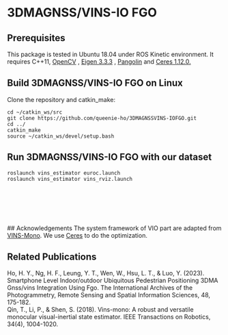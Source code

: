 # 3DMAGNSS/VINS-IO FGO

<!-- Prerequisites  -->
## Prerequisites

This package is tested in Ubuntu 18.04 under ROS Kinetic environment.
It requires C++11, <a href="https://opencv.org/">OpenCV</a> , <a href="https://gitlab.com/libeigen/eigen/-/archive/3.3.3/eigen-3.3.3.zip">Eigen 3.3.3</a> , <a href="https://github.com/stevenlovegrove/Pangolin">Pangolin</a> and <a href="http://ceres-solver.org/installation.html">Ceres 1.12.0.</a> 


<!-- Build 3DMAGNSS/VINS-IO FGO  -->
## Build 3DMAGNSS/VINS-IO FGO on Linux

Clone the repository and catkin_make:

    cd ~/catkin_ws/src
    git clone https://github.com/queenie-ho/3DMAGNSSVINS-IOFGO.git
    cd ../
    catkin_make
    source ~/catkin_ws/devel/setup.bash
    
<!-- Run 3DMAGNSS/VINS-IO FGO  -->
## Run 3DMAGNSS/VINS-IO FGO with our dataset

    roslaunch vins_estimator euroc.launch 
    roslaunch vins_estimator vins_rviz.launch

<br />
<br />
<br />
<br />
<br />
<!-- Acknowledgements  -->
## Acknowledgements    
The system framework of VIO part are adapted from <a href="https://github.com/HKUST-Aerial-Robotics/VINS-Mono">VINS-Mono</a>. We use <a href="http://ceres-solver.org/index.html">Ceres</a> to do the optimization.

<!-- Related Publications  -->
## Related Publications
Ho, H. Y., Ng, H. F., Leung, Y. T., Wen, W., Hsu, L. T., & Luo, Y. (2023). Smartphone Level Indoor/outdoor Ubiquitous Pedestrian Positioning 3DMA Gnss/vins Integration Using Fgo. The International Archives of the Photogrammetry, Remote Sensing and Spatial Information Sciences, 48, 175-182.
<br>Qin, T., Li, P., & Shen, S. (2018). Vins-mono: A robust and versatile monocular visual-inertial state estimator. IEEE Transactions on Robotics, 34(4), 1004-1020.
